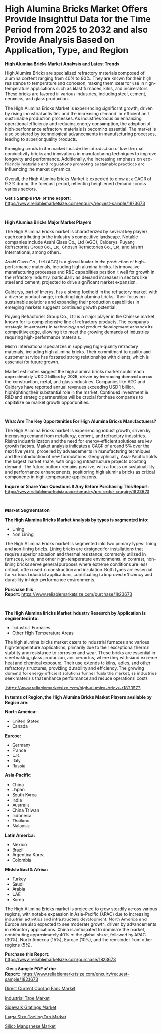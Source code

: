 <p><h1>High Alumina Bricks Market Offers Provide Insightful Data for the Time Period from 2025 to 2032 and also Provide Analysis Based on Application, Type, and Region</h1></p><p><strong>High Alumina Bricks Market Analysis and Latest Trends</strong></p>
<p><p>High Alumina Bricks are specialized refractory materials composed of alumina content ranging from 40% to 90%. They are known for their high resistance to temperature and corrosion, making them ideal for use in high-temperature applications such as blast furnaces, kilns, and incinerators. These bricks are favored in various industries, including steel, cement, ceramics, and glass production.</p><p>The High Alumina Bricks Market is experiencing significant growth, driven by rising industrial activities and the increasing demand for efficient and sustainable production processes. As industries focus on enhancing operational efficiency and reducing energy consumption, the adoption of high-performance refractory materials is becoming essential. The market is also bolstered by technological advancements in manufacturing processes, leading to superior quality products.</p><p>Emerging trends in the market include the introduction of low thermal conductivity bricks and innovations in manufacturing techniques to improve longevity and performance. Additionally, the increasing emphasis on eco-friendly materials and regulations promoting sustainable practices are influencing the market dynamics.</p><p>Overall, the High Alumina Bricks Market is expected to grow at a CAGR of 9.2% during the forecast period, reflecting heightened demand across various sectors.</p></p>
<p><strong>Get a Sample PDF of the Report:&nbsp;</strong> <a href="https://www.reliablemarketsize.com/enquiry/request-sample/1823673?utm_campaign=2242&utm_medium=2&utm_source=Github&utm_content=ia&utm_term=30012025&utm_id=high-alumina-bricks">https://www.reliablemarketsize.com/enquiry/request-sample/1823673</a></p>
<p>&nbsp;</p>
<p><strong>High Alumina Bricks Major Market Players</strong></p>
<p><p>The High Alumina Bricks market is characterized by several key players, each contributing to the industry's competitive landscape. Notable companies include Asahi Glass Co., Ltd (AGC), Calderys, Puyang Refractories Group Co., Ltd, Chosun Refractories Co., Ltd, and Mishri International, among others.</p><p>Asahi Glass Co., Ltd (AGC) is a global leader in the production of high-performance materials, including high alumina bricks. Its innovative manufacturing processes and R&D capabilities position it well for growth in the refractory industry, particularly as demand increases in sectors like steel and cement, projected to drive significant market expansion.</p><p>Calderys, part of Imerys, has a strong foothold in the refractory market, with a diverse product range, including high alumina bricks. Their focus on sustainable solutions and expanding their production capabilities in emerging markets suggests continued growth potential.</p><p>Puyang Refractories Group Co., Ltd is a major player in the Chinese market, known for its comprehensive line of refractory products. The company’s strategic investments in technology and product development enhance its competitive edge, allowing it to meet the growing demands of industries requiring high-performance materials.</p><p>Mishri International specializes in supplying high-quality refractory materials, including high alumina bricks. Their commitment to quality and customer service has fostered strong relationships with clients, which is essential for future growth.</p><p>Market estimates suggest the high alumina bricks market could reach approximately USD 2 billion by 2025, driven by increasing demand across the construction, metal, and glass industries. Companies like AGC and Calderys have reported annual revenues exceeding USD 1 billion, highlighting their substantial role in the market. Continued investment in R&D and strategic partnerships will be crucial for these companies to capitalize on market growth opportunities.</p></p>
<p>&nbsp;</p>
<p><strong>What Are The Key Opportunities For High Alumina Bricks Manufacturers?</strong></p>
<p><p>The High Alumina Bricks market is experiencing robust growth, driven by increasing demand from metallurgy, cement, and refractory industries. Rising industrialization and the need for energy-efficient solutions are key growth factors. Market analysis indicates a CAGR of around 5% over the next five years, propelled by advancements in manufacturing techniques and the introduction of new formulations. Geographically, Asia-Pacific holds the largest market share, with ongoing infrastructure projects boosting demand. The future outlook remains positive, with a focus on sustainability and performance enhancements, positioning high alumina bricks as critical components in high-temperature applications.</p></p>
<p><strong>Inquire or Share Your Questions If Any Before Purchasing This Report:</strong> <a href="https://www.reliablemarketsize.com/enquiry/pre-order-enquiry/1823673?utm_campaign=2242&utm_medium=2&utm_source=Github&utm_content=ia&utm_term=30012025&utm_id=high-alumina-bricks">https://www.reliablemarketsize.com/enquiry/pre-order-enquiry/1823673</a></p>
<p>&nbsp;</p>
<p><strong>Market Segmentation</strong></p>
<p><strong>The High Alumina Bricks Market Analysis by types is segmented into:</strong></p>
<p><ul><li>Lining</li><li>Non Lining</li></ul></p>
<p><p>The High Alumina Bricks market is segmented into two primary types: lining and non-lining bricks. Lining bricks are designed for installations that require superior abrasion and thermal resistance, commonly utilized in furnaces, kilns, and other high-temperature environments. In contrast, non-lining bricks serve general purposes where extreme conditions are less critical, often used in construction and insulation. Both types are essential for various industrial applications, contributing to improved efficiency and durability in high-performance environments.</p></p>
<p><strong>Purchase this Report:&nbsp;</strong><a href="https://www.reliablemarketsize.com/purchase/1823673?utm_campaign=2242&utm_medium=2&utm_source=Github&utm_content=ia&utm_term=30012025&utm_id=high-alumina-bricks">https://www.reliablemarketsize.com/purchase/1823673</a></p>
<p>&nbsp;</p>
<p><strong>The High Alumina Bricks Market Industry Research by Application is segmented into:</strong></p>
<p><ul><li>Industrial Furnaces</li><li>Other High Temperature Areas</li></ul></p>
<p><p>The high alumina bricks market caters to industrial furnaces and various high-temperature applications, primarily due to their exceptional thermal stability and resistance to corrosion and wear. These bricks are essential in steelmaking, glass production, and ceramics, where they withstand extreme heat and chemical exposure. Their use extends to kilns, ladles, and other refractory structures, providing durability and efficiency. The growing demand for energy-efficient solutions further fuels the market, as industries seek materials that enhance performance and reduce operational costs.</p></p>
<p><a href="https://www.reliablemarketsize.com/high-alumina-bricks-r1823673?utm_campaign=2242&utm_medium=2&utm_source=Github&utm_content=ia&utm_term=30012025&utm_id=high-alumina-bricks">&nbsp;https://www.reliablemarketsize.com/high-alumina-bricks-r1823673</a></p>
<p><strong>In terms of Region, the High Alumina Bricks Market Players available by Region are:</strong></p>
<p>
    <p> <strong> North America: </strong>
        <ul>
            <li>United States</li>
            <li>Canada</li>
        </ul>
        </p> 
    <p> <strong> Europe: </strong>
        <ul>
            <li>Germany</li>
            <li>France</li>
            <li>U.K.</li>
            <li>Italy</li>
            <li>Russia</li>
        </ul>
        </p> 
    <p> <strong> Asia-Pacific: </strong>
        <ul>
            <li>China</li>
            <li>Japan</li>
            <li>South Korea</li>
            <li>India</li>
            <li>Australia</li>
            <li>China Taiwan</li>
            <li>Indonesia</li>
            <li>Thailand</li>
            <li>Malaysia</li>
        </ul>
        </p> 
    <p> <strong> Latin America: </strong>
        <ul>
            <li>Mexico</li>
            <li>Brazil</li>
            <li>Argentina Korea</li>
            <li>Colombia</li>
        </ul>
        </p> 
    <p> <strong> Middle East & Africa: </strong>
        <ul>
            <li>Turkey</li>
            <li>Saudi</li>
            <li>Arabia</li>
            <li>UAE</li>
            <li>Korea</li>
        </ul>
    </p>
    </p>
<p><p>The High Alumina Bricks market is projected to grow steadily across various regions, with notable expansion in Asia-Pacific (APAC) due to increasing industrial activities and infrastructure development. North America and Europe are also expected to see moderate growth, driven by advancements in refractory applications. China is anticipated to dominate the market, contributing approximately 40% of the global share, followed by APAC (30%), North America (15%), Europe (10%), and the remainder from other regions (5%).</p></p>
<p><strong>Purchase this Report: </strong><a href="https://www.reliablemarketsize.com/purchase/1823673?utm_campaign=2242&utm_medium=2&utm_source=Github&utm_content=ia&utm_term=30012025&utm_id=high-alumina-bricks">https://www.reliablemarketsize.com/purchase/1823673</a></p>
<p>&nbsp;<strong>Get a Sample PDF of the Report:&nbsp;&nbsp;</strong><a href="https://www.reliablemarketsize.com/enquiry/request-sample/1823673?utm_campaign=2242&utm_medium=2&utm_source=Github&utm_content=ia&utm_term=30012025&utm_id=high-alumina-bricks">https://www.reliablemarketsize.com/enquiry/request-sample/1823673</a></p>
<p><strong></strong></p>
<p><p><a href="https://www.linkedin.com/pulse/direct-current-cooling-fans-market-outlook-2025-2032-0f2if?utm_campaign=2242&utm_medium=2&utm_source=Github&utm_content=ia&utm_term=30012025&utm_id=high-alumina-bricks">Direct Current Cooling Fans Market</a></p><p><a href="https://github.com/xanaanenkaly/Market-Research-Report-List-1/blob/main/industrial-tape-market.md?utm_campaign=2242&utm_medium=2&utm_source=Github&utm_content=ia&utm_term=30012025&utm_id=high-alumina-bricks">Industrial Tape Market</a></p><p><a href="https://www.linkedin.com/pulse/market-demand-revenue-analysis-sidewalk-gratings-projected-4mrde?utm_campaign=2242&utm_medium=2&utm_source=Github&utm_content=ia&utm_term=30012025&utm_id=high-alumina-bricks">Sidewalk Gratings Market</a></p><p><a href="https://www.linkedin.com/pulse/large-size-cooling-fan-market-cagr-144-forecast-highlighting-hwhce?utm_campaign=2242&utm_medium=2&utm_source=Github&utm_content=ia&utm_term=30012025&utm_id=high-alumina-bricks">Large Size Cooling Fan Market</a></p><p><a href="https://github.com/texterfredia780/Market-Research-Report-List-1/blob/main/silico-manganese-market.md?utm_campaign=2242&utm_medium=2&utm_source=Github&utm_content=ia&utm_term=30012025&utm_id=high-alumina-bricks">Silico Manganese Market</a></p></p>